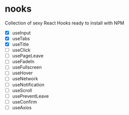 # nooks

Collection of sexy React Hooks ready to install with NPM

- [x] useInput
- [x] useTabs
- [x] useTitle
- [ ] useClick
- [ ] usePageLeave
- [ ] useFadeIn
- [ ] useFullscreen
- [ ] useHover
- [ ] useNetwork
- [ ] useNotification
- [ ] useScroll
- [ ] usePreventLeave
- [ ] useConfirm
- [ ] useAxios
